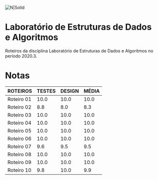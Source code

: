 ![N|Solid](https://portal.ufcg.edu.br/images/headers/cabecalho_ufcg.jpg)

# Laboratório de Estruturas de Dados e Algoritmos
Roteiros da disciplina Laboratório de Estruturas de Dados e Algoritmos no período 2020.3.

# Notas


| ROTEIROS | TESTES| DESIGN | MÉDIA |
| ------ | ------ | ------ | ------ |
| Roteiro 01 | 10.0 | 10.0 | 10.0 |
| Roteiro 02 | 8.8 | 8.0 | 8.3 |
| Roteiro 03 | 10.0 | 10.0 | 10.0 |
| Roteiro 04 | 10.0 | 10.0 | 10.0 |
| Roteiro 05 | 10.0 | 10.0 | 10.0 |
| Roteiro 06 | 10.0 | 10.0 | 10.0 |
| Roteiro 07 | 9.6 | 9.5 | 9.5 |
| Roteiro 08 | 10.0 | 10.0 | 10.0 |
| Roteiro 09 | 10.0 | 10.0 | 10.0 |
| Roteiro 10 | 9.8 | 10.0 | 9.9 |
